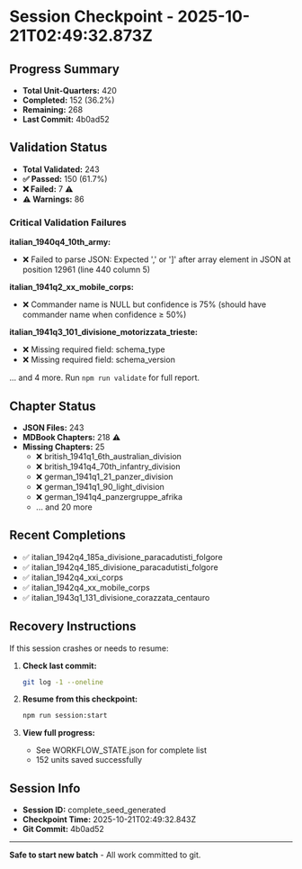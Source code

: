 # Session Checkpoint - 2025-10-21T02:49:32.873Z

## Progress Summary

- **Total Unit-Quarters:** 420
- **Completed:** 152 (36.2%)
- **Remaining:** 268
- **Last Commit:** 4b0ad52

## Validation Status

- **Total Validated:** 243
- **✅ Passed:** 150 (61.7%)
- **❌ Failed:** 7 ⚠️
- **⚠️ Warnings:** 86

### Critical Validation Failures

**italian_1940q4_10th_army:**
  - ❌ Failed to parse JSON: Expected ',' or ']' after array element in JSON at position 12961 (line 440 column 5)

**italian_1941q2_xx_mobile_corps:**
  - ❌ Commander name is NULL but confidence is 75% (should have commander name when confidence ≥ 50%)

**italian_1941q3_101_divisione_motorizzata_trieste:**
  - ❌ Missing required field: schema_type
  - ❌ Missing required field: schema_version

... and 4 more. Run `npm run validate` for full report.

## Chapter Status

- **JSON Files:** 243
- **MDBook Chapters:** 218 ⚠️
- **Missing Chapters:** 25
  - ❌ british_1941q1_6th_australian_division
  - ❌ british_1941q4_70th_infantry_division
  - ❌ german_1941q1_21_panzer_division
  - ❌ german_1941q1_90_light_division
  - ❌ german_1941q4_panzergruppe_afrika
  - ... and 20 more

## Recent Completions

- ✅ italian_1942q4_185a_divisione_paracadutisti_folgore
- ✅ italian_1942q4_185_divisione_paracadutisti_folgore
- ✅ italian_1942q4_xxi_corps
- ✅ italian_1942q4_xx_mobile_corps
- ✅ italian_1943q1_131_divisione_corazzata_centauro

## Recovery Instructions

If this session crashes or needs to resume:

1. **Check last commit:**
   ```bash
   git log -1 --oneline
   ```

2. **Resume from this checkpoint:**
   ```bash
   npm run session:start
   ```

3. **View full progress:**
   - See WORKFLOW_STATE.json for complete list
   - 152 units saved successfully

## Session Info

- **Session ID:** complete_seed_generated
- **Checkpoint Time:** 2025-10-21T02:49:32.843Z
- **Git Commit:** 4b0ad52

---

**Safe to start new batch** - All work committed to git.
